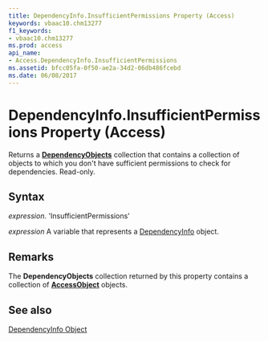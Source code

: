 ```yaml
---
title: DependencyInfo.InsufficientPermissions Property (Access)
keywords: vbaac10.chm13277
f1_keywords:
- vbaac10.chm13277
ms.prod: access
api_name:
- Access.DependencyInfo.InsufficientPermissions
ms.assetid: bfcc05fa-0f50-ae2a-34d2-06db486fcebd
ms.date: 06/08/2017
---
```



# DependencyInfo.InsufficientPermissions Property (Access)

Returns a  **[DependencyObjects](Access.DependencyObjects.md)** collection that contains a collection of objects to which you don't have sufficient permissions to check for dependencies. Read-only.


## Syntax

 _expression_. 'InsufficientPermissions'

 _expression_ A variable that represents a [DependencyInfo](./Access.DependencyInfo.md) object.


## Remarks

The  **DependencyObjects** collection returned by this property contains a collection of **[AccessObject](Access.AccessObject.md)** objects.


## See also


[DependencyInfo Object](Access.DependencyInfo.md)

